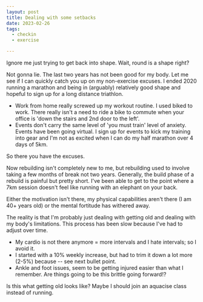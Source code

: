 ```yaml
---
layout: post
title: Dealing with some setbacks
date: 2023-02-26
tags:
  - checkin
  - exercise

---
```


Ignore me just trying to get back into shape. Wait, round is a shape right?

<!-- more //-->

Not gonna lie. The last two years has not been good for my body. Let me see if I can quickly catch you up on my non-exercise excuses. I ended 2020 running a marathon and being in (arguably) relatively good shape and hopeful to sign up for a long distance triathlon.

  - Work from home really screwed up my workout routine. I used biked to work. There really isn't a need to ride a bike to commute when your office is 'down the stairs and 2nd door to the left'.
  - Events don't carry the same level of 'you must train' level of anxiety. Events have been going virtual. I sign up for events to kick my training into gear and I'm not as excited when I can do my half marathon over 4 days of 5km.

So there you have the excuses.

Now rebuilding isn't completely new to me, but rebuilding used to involve taking a few months of break not two years. Generally, the build phase of a rebuild is painful but pretty short. I've been able to get to the point where a 7km session doesn't feel like running with an elephant on your back.

Either the motivation isn't there, my physical capabilities aren't there (I am 40+ years old) or the mental fortitude has withered away.

The reality is that I'm probably just dealing with getting old and dealing with my body's limitations. This process has been slow because I've had to adjust over time.

- My cardio is not there anymore = more intervals and I hate intervals; so I avoid it.
- I started with a 10% weekly increase, but had to trim it down a lot more (2-5%) because -- see next bullet point.
- Ankle and foot issues, seem to be getting injured easier than what I remember. Are things going to be this brittle going forward!?

Is this what getting old looks like? Maybe I should join an aquacise class instead of running.
